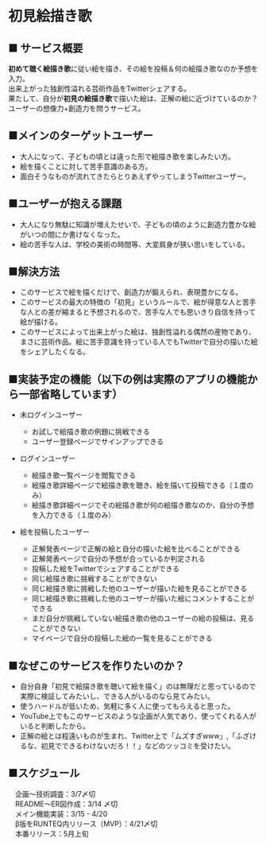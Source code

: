 # 初見絵描き歌
## ■ サービス概要
**初めて聴く絵描き歌**に従い絵を描き、その絵を投稿＆何の絵描き歌なのか予想を入力。  
出来上がった独創性溢れる芸術作品をTwitterシェアする。  
果たして、自分が**初見の絵描き歌**で描いた絵は、正解の絵に近づけているのか？  
ユーザーの想像力+創造力を問うサービス。

## ■メインのターゲットユーザー
- 大人になって、子どもの頃とは違った形で絵描き歌を楽しみたい方。
- 絵を描くことに対して苦手意識のある方。
- 面白そうなものが流れてきたらとりあえずやってしまうTwitterユーザー。

## ■ユーザーが抱える課題
- 大人になり無駄に知識が増えたせいで、子どもの頃のように創造力豊かな絵がいつの間にか書けなくなった。
- 絵の苦手な人は、学校の美術の時間等、大変肩身が狭い思いをしている。

## ■解決方法
- このサービスで絵を描くだけで、創造力が鍛えられ、表現豊かになる。
- このサービスの最大の特徴の「初見」というルールで、絵が得意な人と苦手な人との差が縮まると予想されるので、苦手な人でも思いきり自信を持って絵が描ける。
- このサービスによって出来上がった絵は、独創性溢れる偶然の産物であり、まさに芸術作品。絵に苦手意識を持っている人でもTwitterで自分の描いた絵をシェアしたくなる。

## ■実装予定の機能（以下の例は実際のアプリの機能から一部省略しています）
- 未ログインユーザー
  - お試しで絵描き歌の例題に挑戦できる
  - ユーザー登録ページでサインアップできる

- ログインユーザー
  - 絵描き歌一覧ページを閲覧できる
  - 絵描き歌詳細ページで絵描き歌を聴き、絵を描いて投稿できる（１度のみ）
  - 絵描き歌詳細ページでその絵描き歌が何の絵描き歌なのか、自分の予想を入力できる（１度のみ）

- 絵を投稿したユーザー
  - 正解発表ページで正解の絵と自分の描いた絵を比べることができる
  - 正解発表ページで自分の予想が合っているか判定される
  - 投稿した絵をTwitterでシェアすることができる
  - 同じ絵描き歌に挑戦することができない
  - 同じ絵描き歌に挑戦した他のユーザーが描いた絵を見ることができる
  - 同じ絵描き歌に挑戦した他のユーザーが描いた絵にコメントすることができる
  - まだ自分が挑戦していない絵描き歌の他のユーザーの絵の投稿は、見ることができない
  - マイページで自分の投稿した絵の一覧を見ることができる
 
## ■なぜこのサービスを作りたいのか？
- 自分自身「初見で絵描き歌を聴いて絵を描く」のは無理だと思っているので実際に検証してみたいし、できる人がいるのなら見てみたい。
- 使うハードルが低いため、気軽に多く人に使ってもらえると思った。
- YouTube上でもこのサービスのような企画が人気であり、使ってくれる人がいると判断したから。
- 正解の絵とは程遠いものが生まれ、Twitter上で「ムズすぎwww」,「ふざけるな、初見でできるわけないだろ！！」などのツッコミを受けたい。

## ■スケジュール
　企画〜技術調査：3/7〆切  
　README〜ER図作成：3/14 〆切  
　メイン機能実装：3/15 - 4/20  
　β版をRUNTEQ内リリース（MVP）：4/21〆切  
　本番リリース：5月上旬  
